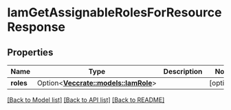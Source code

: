 # IamGetAssignableRolesForResourceResponse

## Properties

Name | Type | Description | Notes
------------ | ------------- | ------------- | -------------
**roles** | Option<[**Vec<crate::models::IamRole>**](IamRole.md)> |  | [optional]

[[Back to Model list]](../README.md#documentation-for-models) [[Back to API list]](../README.md#documentation-for-api-endpoints) [[Back to README]](../README.md)


